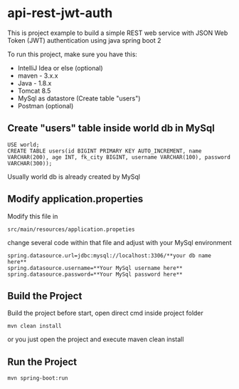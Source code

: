 # api-rest-jwt-auth
This is project example to build a simple REST web service with JSON Web Token (JWT) authentication using java spring boot 2

To run this project, make sure you have this:
- IntelliJ Idea or else (optional)
- maven - 3.x.x
- Java - 1.8.x
- Tomcat 8.5
- MySql as datastore (Create table "users")
- Postman (optional)

## Create "users" table inside world db in MySql
```
USE world;
CREATE TABLE users(id BIGINT PRIMARY KEY AUTO_INCREMENT, name VARCHAR(200), age INT, fk_city BIGINT, username VARCHAR(100), password VARCHAR(300));
```
Usually world db is already created by MySql

## Modify application.properties
Modify this file in 
```
src/main/resources/application.propeties
```
change several code within that file and adjust with your MySql environment
```
spring.datasource.url=jdbc:mysql://localhost:3306/**your db name here**
spring.datasource.username=**Your MySql username here**
spring.datasource.password=**Your MySql password here**
```
## Build the Project
Build the project before start, open direct cmd inside project folder
```
mvn clean install
```
or you just open the project and execute maven clean install

## Run the Project
```
mvn spring-boot:run
```
